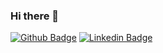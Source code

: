 ### Hi there 👋

<!--
**aissarmurad/aissarmurad** is a ✨ _special_ ✨ repository because its `README.md` (this file) appears on your GitHub profile. -->


[![Github Badge](https://img.shields.io/badge/-Github-000?style=flat-square&logo=Github&logoColor=white&link=https://github.com/aissarmurad)](https://github.com/aissarmurad)
[![Linkedin Badge](https://img.shields.io/badge/-LinkedIn-blue?style=flat-square&logo=Linkedin&logoColor=white&link=https://www.linkedin.com/in/aissarmurad/)](https://www.linkedin.com/in/aissarmurad/)
